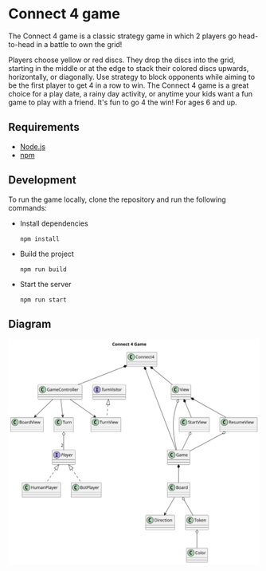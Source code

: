 # Connect 4 game


The Connect 4 game is a classic strategy game in which 2 players go head-to-head in a battle to own the grid!

Players choose yellow or red discs. They drop the discs into the grid, starting in the middle or at the edge to stack their colored discs upwards, horizontally, or diagonally. Use strategy to block opponents while aiming to be the first player to get 4 in a row to win. The Connect 4 game is a great choice for a play date, a rainy day activity, or anytime your kids want a fun game to play with a friend. It's fun to go 4 the win! For ages 6 and up.

## Requirements

- [Node.js](https://nodejs.org/en/)
- [npm](https://www.npmjs.com/)

## Development

To run the game locally, clone the repository and run the following commands:

- Install dependencies

    ```shell
    npm install
    ```

- Build the project

    ```shell
    npm run build
    ```

- Start the server

    ```shell
    npm run start
    ```
## Diagram
![alt text](docs/connect4game.svg?v=1 "connect4game")
